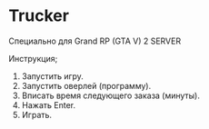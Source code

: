 # Trucker
Специально для Grand RP (GTA V) 2 SERVER

Инструкция;
1. Запустить игру.
2. Запустить оверлей (программу).
3. Вписать время следующего заказа (минуты).
4. Нажать Enter.
5. Играть.
